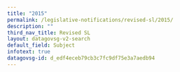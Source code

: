 ```yaml
---
title: "2015"
permalink: /legislative-notifications/revised-sl/2015/
description: ""
third_nav_title: Revised SL
layout: datagovsg-v2-search
default_field: Subject
infotext: true
datagovsg-id: d_edf4eceb79cb3c7fc9df75e3a7aedb94
---
```

